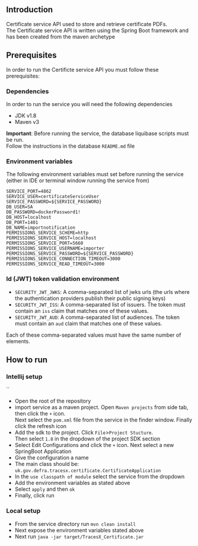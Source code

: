 ## Introduction

Certificate service API used to store and retrieve certificate PDFs.  
The Certificate service API is written using the Spring Boot framework and has been created from the maven archetype

## Prerequisites 

In order to run the Certificte service API you must follow these prerequisites:

### Dependencies

In order to run the service you will need the following dependencies

- JDK v1.8
- Maven v3

**Important**: Before running the service, the database liquibase scripts must be run.  
Follow the instructions in the database `README.md` file

### Environment variables
The following environment variables must set before running the service 
(either in IDE or terminal window running the service from)

```
SERVICE_PORT=4862
SERVICE_USER=certificateServiceUser
SERVICE_PASSWORD=${SERVICE_PASSWORD}
DB_USER=SA
DB_PASSWORD=dockerPassword1!
DB_HOST=localhost
DB_PORT=1401
DB_NAME=importnotification
PERMISSIONS_SERVICE_SCHEME=http
PERMISSIONS_SERVICE_HOST=localhost
PERMISSIONS_SERVICE_PORT=5660
PERMISSIONS_SERVICE_USERNAME=importer
PERMISSIONS_SERVICE_PASSWORD=${SERVICE_PASSWORD}
PERMISSIONS_SERVICE_CONNECTION_TIMEOUT=3000
PERMISSIONS_SERVICE_READ_TIMEOUT=3000
```

### Id (JWT) token validation environment

* `SECURITY_JWT_JWKS`: A comma-separated list of jwks urls (the urls where the authentication providers publish their public signing keys)
* `SECURITY_JWT_ISS`: A comma-separated list of issuers. The token must contain an `iss` claim that matches one of these values.
* `SECURITY_JWT_AUD`: A comma-separated list of audiences. The token must contain an `aud` claim that matches one of these values.

Each of these comma-separated values must have the same number of elements. 

## How to run

### Intellij setup
``
- Open the root of the repository
- import service as a maven project.  Open `Maven projects` from side tab, then click the `+` icon.  
Next select the `pom.xml` file from the service in the finder window.  Finally click the refresh icon
- Add the sdk to the project.  Click `File`>`Project Stucture`.  
Then select `1.8` in the dropdown of the project SDK section
- Select Edit Configurations and click the `+` icon.  Next select a new SpringBoot Application
- Give the configuration a name
- The main class should be: `uk.gov.defra.tracesx.certificate.CertificateApplication`
- In the `use classpath of module` select the service from the dropdown 
- Add the environment variables as stated above
- Select `apply` and then `ok`
- Finally, click run

### Local setup

- From the service directory run `mvn clean install`
- Next expose the environment variables stated above
- Next run `java -jar target/TracesX_Certificate.jar` 
